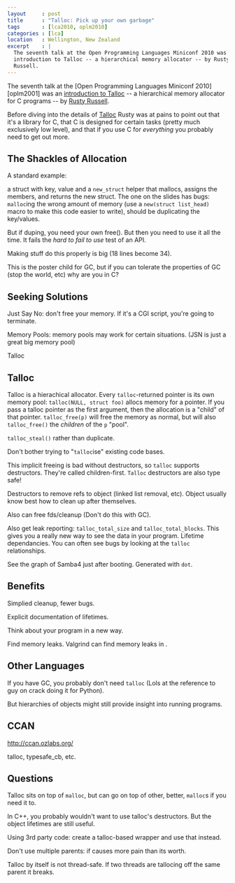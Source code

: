 ```yaml
---
layout     : post
title      : "Talloc: Pick up your own garbage"
tags       : [lca2010, oplm2010]
categories : [lca]
location   : Wellington, New Zealand
excerpt    : |
  The seventh talk at the Open Programming Languages Miniconf 2010 was an
  introduction to Talloc -- a hierarchical memory allocator -- by Rusty
  Russell.
---
```


The seventh talk at the [Open Programming Languages Miniconf 2010][oplm2001]
was an [introduction to Talloc][talk] -- a hierarchical memory allocator for C
programs -- by [Rusty Russell][rr].

[oplm2010]: http://blogs.tucs.org.au/oplm/
[talk]: #talk
[rr]: #rusty

Before diving into the details of [Talloc][talloc] Rusty was at pains to point
out that it's a library for C, that C is designed for certain tasks (pretty
much exclusively low level), and that if you use C for *everything* you
probably need to get out more.

[talloc]: #

The Shackles of Allocation
--------------------------

A standard example:

a struct with key, value and a `new_struct` helper that mallocs, assigns the
members, and returns the new struct. The one on the slides has bugs:
`malloc`ing the wrong amount of memory (use a `new(struct list_head)` macro to
make this code easier to write), should be duplicating the key/values.

But if duping, you need your own free(). But then you need to use it all the
time. It fails the *hard to fail to use* test of an API.

Making stuff do this properly is big (18 lines become 34).

This is the poster child for GC, but if you can tolerate the properties of GC
(stop the world, etc) why are you in C?

Seeking Solutions
-----------------

Just Say No: don't free your memory. If it's a CGI script, you're going to
terminate.

Memory Pools: memory pools may work for certain situations. (JSN is just a
great big memory pool)

Talloc

Talloc
------

Talloc is a hierachical allocator. Every `talloc`-returned pointer is its own
memory pool: `talloc(NULL, struct foo)` allocs memory for a pointer. If you
pass a talloc pointer as the first argument, then the allocation is a "child"
of that pointer. `talloc_free(p)` will free the memory as normal, but will
also `talloc_free()` the *children* of the `p` "pool". 

`talloc_steal()` rather than duplicate.

Don't bother trying to "`talloc`ise" existing code bases.

This implicit freeing is bad without destructors, so `talloc` supports
destructors. They're called children-first. `Talloc` destructors are also type
safe!

Destructors to remove refs to object (linked list removal, etc). Object
usually know best how to clean up after themselves.

Also can free fds/cleanup (Don't do this with GC). 

Also get leak reporting: `talloc_total_size` and `talloc_total_blocks`. This
gives you a really new way to see the data in your program. Lifetime
dependancies. You can often see bugs by looking at the `talloc` relationships.

See the graph of Samba4 just after booting. Generated with `dot`.

Benefits
--------

Simplied cleanup, fewer bugs.

Explicit documentation of lifetimes.

Think about your program in a new way.

Find memory leaks. Valgrind can find memory leaks in .

Other Languages
---------------

If you have GC, you probably don't need `talloc` (Lols at the reference to guy
on crack doing it for Python).

But hierarchies of objects might still provide insight into running programs.

CCAN
----

http://ccan.ozlabs.org/

talloc, typesafe_cb, etc.

Questions
---------

Talloc sits on top of `malloc`, but can go on top of other, better, `malloc`s
if you need it to.

In C++, you probably wouldn't want to use talloc's destructors. But the object
lifetimes are still useful.

Using 3rd party code: create a talloc-based wrapper and use that instead.

Don't use multiple parents: if causes more pain than its worth.

Talloc by itself is not thread-safe. If two threads are tallocing off the same
parent it breaks.